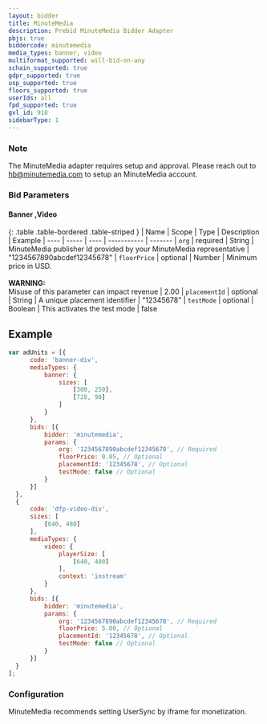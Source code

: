 ```yaml
---
layout: bidder
title: MinuteMedia
description: Prebid MinuteMedia Bidder Adapter
pbjs: true
biddercode: minutemedia
media_types: banner, video
multiformat_supported: will-bid-on-any
schain_supported: true
gdpr_supported: true
usp_supported: true
floors_supported: true
userIds: all
fpd_supported: true
gvl_id: 918
sidebarType: 1
---
```


### Note

The MinuteMedia adapter requires setup and approval. Please reach out to <hb@minutemedia.com> to setup an MinuteMedia account.

### Bid Parameters

#### Banner ,Video

{: .table .table-bordered .table-striped }
| Name | Scope | Type | Description | Example
| ---- | ----- | ---- | ----------- | -------
| `org` | required | String |  MinuteMedia publisher Id provided by your MinuteMedia representative  | "1234567890abcdef12345678"
| `floorPrice` | optional | Number |  Minimum price in USD. <br/><br/> **WARNING:**<br/> Misuse of this parameter can impact revenue | 2.00
| `placementId` | optional | String |  A unique placement identifier  | "12345678"
| `testMode` | optional | Boolean |  This activates the test mode  | false

## Example

```javascript
var adUnits = [{
      code: 'banner-div',
      mediaTypes: {
          banner: {
              sizes: [
                  [300, 250],
                  [728, 90]
              ]
          }
      },
      bids: [{
          bidder: 'minutemedia',
          params: {
              org: '1234567890abcdef12345678', // Required
              floorPrice: 0.05, // Optional
              placementId: '12345678', // Optional
              testMode: false // Optional
          }
      }]
  },
  {
      code: 'dfp-video-div',
      sizes: [
          [640, 480]
      ],
      mediaTypes: {
          video: {
              playerSize: [
                  [640, 480]
              ],
              context: 'instream'
          }
      },
      bids: [{
          bidder: 'minutemedia',
          params: {
              org: '1234567890abcdef12345678', // Required
              floorPrice: 5.00, // Optional
              placementId: '12345678', // Optional
              testMode: false // Optional
          }
      }]
  }
];
```

### Configuration

MinuteMedia recommends setting UserSync by iframe for monetization.
